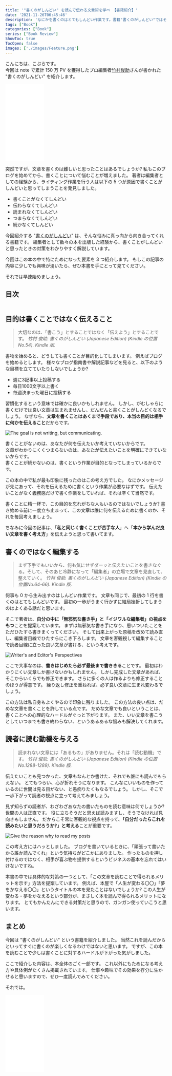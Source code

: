 ```yaml
---
title: '"書くのがしんどい" を読んで伝わる文章術を学べ 【書籍紹介】'
date: '2021-11-26T06:45:46'
description: 'なにかを書くのはとてもしんどい作業です。書籍"書くのがしんどい"ではそのしんどい原因を解説し、具体的な対策も紹介しています。本書の中から特にためになった要素を3つ紹介します。'
tags: ["Book"]
categories: ["Book"]
series: ["Book Review"]
ShowToc: true
TocOpen: false
images: ['./images/Feature.png']
---
```


こんにちは、こぷらです。  
今回は note で累計 150 万 PV を獲得したプロ編集者[竹村俊助](https://note.com/take/)さんが書かれた "書くのがしんどい" を紹介します。

<iframe style="width:120px;height:240px;" marginwidth="0" marginheight="0" scrolling="no" frameborder="0" src="//rcm-fe.amazon-adsystem.com/e/cm?lt1=_blank&bc1=000000&IS2=1&bg1=FFFFFF&fc1=000000&lc1=0000FF&t=coppla0b-22&language=ja_JP&o=9&p=8&l=as4&m=amazon&f=ifr&ref=as_ss_li_til&asins=B08CKXKBFM&linkId=10d4ae44f6a571de3485e9fabddc12b9"></iframe>

突然ですが、文章を書くのは難しいと思ったことはあるでしょうか?
私もこのブログを始めてから、書くことについて悩むことが増えました。
著者は編集者としての経験から、ライティング作業を行う人は以下の 5 つが原因で書くことがしんどいと思ってしまうことを発見しました。

- 書くことがなくてしんどい
- 伝わらなくてしんどい
- 読まれなくてしんどい
- つまらなくてしんどい
- 続かなくてしんどい

今回紹介する "[書くのがしんどい](https://amzn.to/311wcwv)" は、そんな悩みに真っ向から向き合ってくれる書籍です。
編集者として数々の本を出版した経験から、書くことがしんどいと思ったときの対策をわかりやすく解説しています。

今回はこの本の中で特にためになった要素を 3 つ紹介します。
もしこの記事の内容に少しでも興味が湧いたら、ぜひ本書を手にとって見てください。

それでは早速始めましょう。

## 目次

```toc
```

## 目的は書くことではなく伝えること

> 大切なのは、「書こう」とすることではなく「伝えよう」とすることです。
> <cite>竹村 俊助. 書くのがしんどい (Japanese Edition) (Kindle の位置No.54). Kindle 版. </cite>

書物を始めると、どうしても書くことが目的化してしまいます。
例えばブログを始めるとします。
様々なブログ指南書や解説記事などを見ると、以下のような目標を立てていたりしないでしょうか?

- 週に3記事以上投稿する
- 毎日1000文字以上書く
- 毎週決まった曜日に投稿する

習慣化するという意味では確かに良いかもしれません。
しかし、がむしゃらに書くだけでは良い文章は生まれませんし、だんだんと書くことがしんどくなるでしょう。
なぜなら、**文章を書くことはあくまで手段であり、本当の目的は相手に何かを伝えること**だからです。

![The goal is not writing, but communicating.](./images/GoalIsCommunicate.png)

書くことがないのは、あなたが何を伝えたいか考えていないからです。  
文章がわかりにくくつまらないのは、あなたが伝えたいことを明確にできていないからです。  
書くことが続かないのは、書くという作業が目的となってしまっているからです。  

この本の中で私が最も印象に残ったのはこの考え方でした。
なにかメッセージが先にあって、それを伝えるために書くという作業が必要なはずです。
伝えたいことがなく義務感だけで書く作業をしていれば、それは辛くて当然です。

書くことに精一杯で、この目的を忘れがちな人もいるのではないでしょうか?
書き始める前に一度立ち止まって、この文章は誰に何を伝えるために書くのか、それを毎回考えましょう。

ちなみに今回の記事は、「**私と同じく書くことが苦手な人**」へ「**本から学んだ良い文章を書く考え方**」を伝えようと思って書いてます。

## 書くのではなく編集する

> まず下手でもいいから、何も気にせずダーッと伝えたいことを書きなぐる。そして、そのあと冷静になって「編集者」の立場で文章を見直して、整えていく。
> <cite>竹村 俊助. 書くのがしんどい (Japanese Edition) (Kindle の位置No.64-66). Kindle 版.</cite>

何事も 0 から生み出すのはしんどい作業です。
文章も同じで、最初の 1 行を書くのはとてもしんどいです。
最初の一歩がうまく行かずに結局挫折してしまうのはよくある話だと思います。

そこで著者は、**自分の中に「無邪気な書き手」と「イジワルな編集者」の視点をもつ**ことを提案しています。
まずは無邪気な書き手になり、思いついたことをただひたすら書きまくってください。
そして出来上がった原稿を改めて読み直し、編集者目線でひたすらにこき下ろします。
文章を客観視して編集することで読者目線に立った良い文章が書ける、という考えです。

![Writer's and Editor's Perspectives](./images/EditDocs.png)

ここで大事なのは、**書きはじめたら必ず最後まで書ききる**ことです。
最初はわかりにくい文章しか書けないかもしれません。
しかし完成した文章があれば、そこからいくらでも修正できます。
さらに多くの人は作るよりも修正することのほうが得意です。
繰り返し修正を重ねれば、必ず良い文章に生まれ変わるでしょう。

この方法は私自身もよくやるので印象に残りました。
この方法の良い点は、だめな文章を書くことを許している点です。
だめな文章でも良いということは、書くことへの心理的なハードルがぐっと下がります。
また、いい文章を書こうとしていつまでも書き終わらない、というあるあるな悩みも解決してくれます。

## 読者に読む動機を与える

> 読まれない文章には「あるもの」がありません。それは「読む動機」です。
> <cite>竹村 俊助. 書くのがしんどい (Japanese Edition) (Kindle の位置No.1288-1289). Kindle 版. </cite>

伝えたいことも見つかった、文章もなんとか書けた、それでも誰にも読んでもらえない。
とてもつらい、心が折れそうになります。
こんなにいいものを作っているのに世間は見る目がない、と愚痴りたくもなるでしょう。
しかし、そこで一歩下がって読者の視点に立って考えてみましょう。

見ず知らずの読者が、わざわざあなたの書いたものを読む意味は何でしょうか?
世間の人は正直です。
役に立ちそうだと思えば読みますし、そうでなければ見向きもしません。
だからこそ常に客観的な視点を持って、**「自分だったらこれを読みたいと思うだろうか?」と考える**ことが重要です。

![Give the reason why to read my posts](./images/GiveMotivate.png)

この考え方にはハッとしました。
ブログを書いているときに、「頑張って書いたから誰か読んでくれ」という気持ちがどこかにありました。
作ったものを押し付けるのではなく、相手が喜ぶ物を提供するというビジネスの基本を忘れてはいけないですね。

本書の中では具体的な対策の一つとして、「この文章を読むことで得られるメリットを示す」方法を提案しています。
例えば、本屋で「人生が変わる〇〇」「夢をかなえる〇〇」というタイトルの本を見たことはないでしょうか?
この人生が変わる・夢をかなえるという部分が、まさしく本を読んで得られるメリットになります。
とてもかんたんにできる対策だと思うので、ガンガン使っていこうと思います。

## まとめ

今回は "書くのがしんどい" という書籍を紹介しました。
当然これを読んだからといってすぐに書くのが楽しくなるわけではないと思います。
ですが、この本を読むことで少しは書くことに対するハードルが下がった気がしました。

ここで紹介した内容は、本全体のごく一部です。
これ以外にもためになる考え方や具体例がたくさん掲載されています。
仕事や趣味でその効果を存分に生かせると思いますので、ぜひ一度読んでみてください。

それでは。

<iframe style="width:120px;height:240px;" marginwidth="0" marginheight="0" scrolling="no" frameborder="0" src="//rcm-fe.amazon-adsystem.com/e/cm?lt1=_blank&bc1=000000&IS2=1&bg1=FFFFFF&fc1=000000&lc1=0000FF&t=coppla0b-22&language=ja_JP&o=9&p=8&l=as4&m=amazon&f=ifr&ref=as_ss_li_til&asins=B08CKXKBFM&linkId=10d4ae44f6a571de3485e9fabddc12b9"></iframe>
